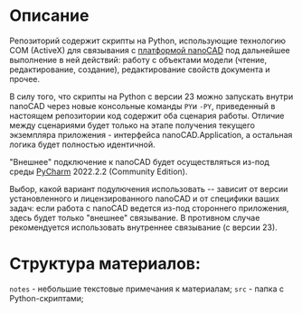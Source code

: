 # Описание
Репозиторий содержит скрипты на Python, использующие технологию COM (ActiveX) для связывания с [платформой nanoCAD](https://www.nanocad.ru) под дальнейшее выполнение в ней действий: работу с объектами модели (чтение, редактирование, создание), редактирование свойств документа и прочее.

В силу того, что скрипты на Python с версии 23 можно запускать внутри nanoCAD через новые консольные команды `PY`и `-PY`, приведенный в настоящем репозитории код содержит оба сценария работы. Отличие между сценариями будет только на этапе получения текущего экземпляра приложения - интерфейса nanoCAD.Application, а остальная логика будет полностью идентичной.

"Внешнее" подключение к nanoCAD будет осуществляться из-под среды [PyCharm](https://www.jetbrains.com/pycharm/download/#section=windows) 2022.2.2 (Community Edition).

Выбор, какой вариант подулючения использовать -- зависит от версии установленного и лицензированного nanoCAD и от специфики ваших задач: если работа с nanoCAD ведется из-под стороннего приложения, здесь будет только "внешнее" связывание. В противном случае рекомендуется использовать внутреннее связывание (с версии 23).

# Структура материалов:
`notes` - небольшие текстовые примечания к материалам;
`src` - папка с Python-скриптами;

